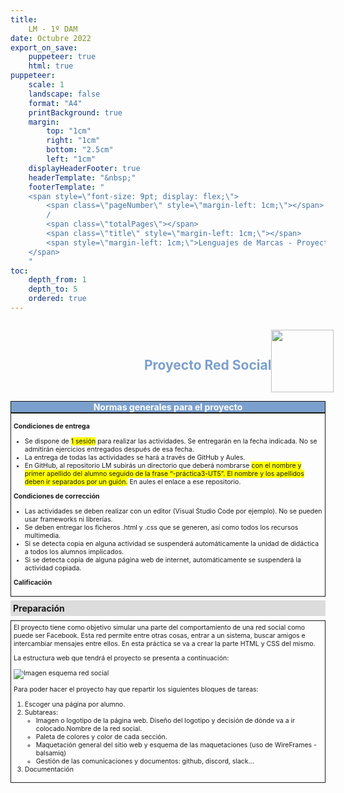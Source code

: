 ```yaml
---
title: 
    LM - 1º DAM
date: Octubre 2022
export_on_save:
    puppeteer: true
    html: true
puppeteer:
    scale: 1
    landscape: false
    format: "A4"
    printBackground: true
    margin:
        top: "1cm"
        right: "1cm"
        bottom: "2.5cm"
        left: "1cm"
    displayHeaderFooter: true
    headerTemplate: "&nbsp;"
    footerTemplate: "
    <span style=\"font-size: 9pt; display: flex;\">
        <span class=\"pageNumber\" style=\"margin-left: 1cm;\"></span>
        /
        <span class=\"totalPages\"></span>
        <span class=\"title\" style=\"margin-left: 1cm;\"></span>
        <span style=\"margin-left: 1cm;\">Lenguajes de Marcas - Proyecto red social</span>
    </span>
    "
toc:
    depth_from: 1
    depth_to: 5
    ordered: true
---
```



<!--A incluir al principio del proyecto-->
<div>
    <div style="display: flex; padding: 10pt; width: 100%; justify-content: flex-end;align-items: center">
            <div >
                <h2 style="color:#7ba0cd">Proyecto Red Social</h2>
            </div>
            <img height="100" src="imágenes/Fondo.png" />
        </div>
    <div style="display: flex; background-color: #7ba0cd; justify-content: space-between; border-style: solid; border-width: thin;">
        <div style="text-align: center; color:white;font-weight:bold;width:100%">
            Normas generales para el proyecto
        </div>
    </div>
  
</div>

<div style="font-size: 75%; border-style: solid; border-width: thin; padding: 3pt;">

**Condiciones de entrega**

* Se dispone de <span style="background: yellow">1 sesión</span> para realizar las actividades. Se entregarán en la fecha indicada. No se admitirán ejercicios entregados  después de esa fecha.
* La entrega de todas las actividades se hará a través de GitHub y Aules. 
* En GitHub, al repositorio LM subirás un directorio que deberá nombrarse <span style="background: yellow">con el nombre y primer apellido del alumno seguido de la frase “-práctica3-UT5”. El nombre y los apellidos deben ir separados por un guión.</span> En aules el enlace a ese repositorio.

**Condiciones de corrección**

* Las actividades se deben realizar con un editor (Visual Studio Code por ejemplo). No se pueden usar frameworks ni librerías.
* Se deben entregar los ficheros .html y .css que se generen, así como todos los recursos multimedia.
* Si se detecta copia en alguna actividad se suspenderá automáticamente la unidad de didáctica a todos los alumnos implicados.
* Si se detecta copia de alguna página web de internet, automáticamente se suspenderá la actividad copiada.

**Calificación**

</div>

<div style="padding: 3pt; font-weight: bold; background-color: gainsboro; margin: 5pt 0pt 5pt 0pt;">
    Preparación
</div>
<div style="font-size: 75%; border-style: solid; border-width: thin; padding: 3pt;">
El proyecto tiene como objetivo simular una parte del comportamiento de una red social como puede ser Facebook. Esta red permite entre otras cosas, entrar a un sistema, buscar amigos e intercambiar mensajes entre ellos. En esta práctica se va a crear la parte HTML y CSS del mismo.

La estructura web que tendrá el proyecto se presenta a continuación:

![Imagen esquema red social](imágenes/esquemaWeb.png)

Para poder hacer el proyecto hay que repartir los siguientes bloques de tareas:

1. Escoger una página por alumno.
2. Subtareas:
    * Imagen o logotipo de la página web. Diseño del logotipo y decisión de dónde va a ir colocado.Nombre de la red social.
    * Paleta de colores y color de cada sección.
    * Maquetación general del sitio web y esquema de las maquetaciones (uso de WireFrames -balsamiq)
    * Gestión de las comunicaciones y documentos: github, discord, slack...
3. Documentación 


